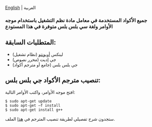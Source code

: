 [English](https://github.com/siudro/Operating_Systems_Labs/blob/main/README.md) | العربية
### جميع الأكواد المستخدمة في معامل مادة نظم التشغيل باستخدام موجه الأوامر ولغة سي بلس بلس متوفرة في هذا المستودع
## المتطلبات السابقة:
- لينكس [أوبونتو](download) (نظام تشغيل)
- جي إديت (محرر نصوص)
- جي بلس بلس (جامع أو مترجم أكواد)

## تنصيب مترجم الأكواد جي بلس بلس:
افتح موجه الأوامر، واكتب الأوامر التالية:
```
$ sudo apt-get update
$ sudo apt-get –f install
$ sudo apt-get install g++
```
ستجدون شرح تفصيلي لطريقة تنصيب المترجم في [هذا](https://github.com/siudro/Operating_Systems_Labs/blob/main/OSLabs/Lab02_Compiling_practice/Lab02_Compiling_C_C%2B%2B_Programs.pdf) الملف.
